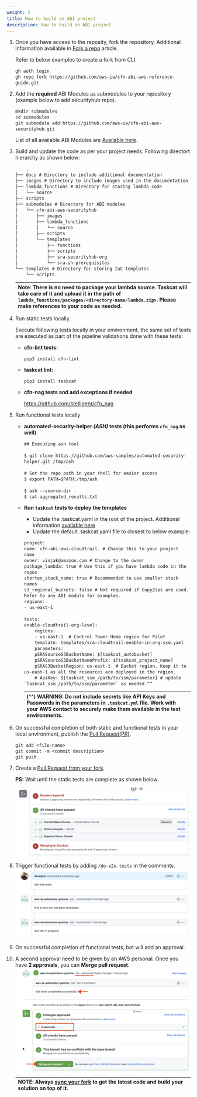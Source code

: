 ```yaml
---
weight: 2
title: How to build an ABI project
description: How to build an ABI project 
---
```


1. Once you have access to the reposity, fork the repository. Additional information available in [Fork a repo](https://docs.github.com/en/get-started/quickstart/fork-a-repo?platform=linux#forking-a-repository) article. 
  
   Refer to below examples to create a fork from CLI.

    ```
    gh auth login
    gh repo fork https://github.com/aws-ia/cfn-abi-aws-reference-guide.git
    ```

2. Add the **required** ABI Modules as submodules to your repository (example below to add securityhub repo). 
    ```
    mkdir submodules
    cd submodules
    git submodule add https://github.com/aws-ia/cfn-abi-aws-securityhub.git
    ```
    List of all available ABI Modules are [Available here](available_modules.md).

3. Build and update the code as per your project needs. Following directort hierarchy as shown below:

    ```
        .
    ├── docs # Directory to include additional documentation
    ├── images # Directory to include images used in the documentation
    ├── lambda_functions # Directory for storing lambda code
    │   └── source
    ├── scripts
    ├── submodules # Directory for ABI modules
    │   └── cfn-abi-aws-securityhub
    │       ├── images
    │       ├── lambda_functions
    │       │   └── source
    │       ├── scripts
    │       └── templates
    │           ├── functions
    │           ├── scripts
    │           ├── sra-securityhub-org
    │           └── sra-sh-prerequisites
    └── templates # Directory for storing IaC templates
        └── scripts
    ```

    | **Note:** There is no need to package your lambda source. Taskcat will take care of it and upload it in the path of `lambda_functions/packages/<directory-name/lambda.zip>`. Please make references to your code as needed.|
    | --- |

4. Run static tests locally.

    Execute following tests locally  in your environment, the same set of tests are executed as part of the pipeline validations done with these tests:

    * **cfn-lint tests:**

        ```
        pip3 install cfn-lint
        ```

    * **taskcat lint:**

        ```
        pip3 install taskcat
        ```

    * **cfn-nag tests and add exceptions if needed**

        https://github.com/stelligent/cfn_nag

5. Run functional tests locally
    * **automated-security-helper *(ASH)* tests (this performs `cfn_nag` as well)**

        ```
        ## Executing ash tool

        $ git clone https://github.com/aws-samples/automated-security-helper.git /tmp/ash

        # Set the repo path in your shell for easier access
        $ export PATH=$PATH:/tmp/ash

        $ ash --source-dir .
        $ cat aggregated_results.txt
        ```

    * **Run `taskcat` tests to deploy the templates**
        * Update the .taskcat.yaml in the root of the project. Additional information [available here](https://aws-ia.github.io/taskcat/)
        * Update the default .taskcat.yaml file to closest to below example:

        ```
        project:
        name: cfn-abi-aws-cloudtrail. # Change this to your project name
        owner: vinjak@amazon.com # Change to the owner
        package_lambda: true # Use this if you have lambda code in the repos
        shorten_stack_name: true # Recommended to use smaller stack names
        s3_regional_buckets: false # Not required if CopyZips are used. Refer to any ABI module for examples.
        regions:
        - us-east-1

        tests:
        enable-cloudtrail-org-level:
            regions:
            - us-east-1  # Control Tower Home region for Pilot
            template: templates/sra-cloudtrail-enable-in-org-ssm.yaml
            parameters:
            pSRASourceS3BucketName: $[taskcat_autobucket]
            pSRASourceS3BucketNamePrefix: $[taskcat_project_name]
            pSRAS3BucketRegion: us-east-1  # Bucket region. Keep it to us-east-1 as all the resources are deployed in the region.
            # ApiKey: $[taskcat_ssm_/path/to/ssm/parameter] # update `taskcat_ssm_/path/to/ssm/parameter` as needed ^^
        ```

        | (^^) **WARNING:** Do not include secrets like API Keys and Passwords in the parameters in `.taskcat.yml` file. Work with your AWS contact to securely make them available in the test environments.|
        | --- |

6. On successful completion of both static and functional tests in your local environment, publish the [Pull Request(PR)](https://docs.github.com/en/pull-requests/collaborating-with-pull-requests/proposing-changes-to-your-work-with-pull-requests/about-pull-requests).

    ```
    git add <file-name>
    git commit -m <commit description>
    git push
    ```

7. Create a [Pull Request from your fork](https://docs.github.com/en/pull-requests/collaborating-with-pull-requests/proposing-changes-to-your-work-with-pull-requests/creating-a-pull-request-from-a-fork).
    
    **PS:** Wait until the static tests are complete as shown below.

    ![Static Tests Success](/images/static_tests_complete.png)

8. Trigger functional tests by adding `/do-e2e-tests` in the comments.
    ![Functional Tests](/images/functional-tests.png)

9. On successful completion of functional tests, bot will add an approval.

11. A second approval need to be given by an AWS personal. Once you have **2 approvals**, you can **Merge pull request**.
    ![Change Approvals](/images/change-approval.png)

    | **NOTE:** Always [sync your fork](https://docs.github.com/en/pull-requests/collaborating-with-pull-requests/working-with-forks/syncing-a-fork) to get the latest code and build your solution on top of it.|
    | --- |